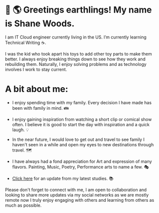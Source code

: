 # 👋 🌎 Greetings earthlings! My name is Shane Woods. 

I am IT Cloud engineer currently living in the US.
I’m currently learning Technical Writing ☕. 

I was the kid who took apart his toys to add other toy parts to make them better. I always enjoy breaking things down to see how they work and rebuilding them. Naturally, I enjoy solving problems and as technology involves I work to stay current. 

# A bit about me: 

- I enjoy spending time with my family. Every decision I have made has been with family in mind. 👪  
- I enjoy gaining inspiration from watching a short clip or comical show often. I believe it is good to start the day with inspiration and a quick laugh. 💡    
- In the near future, I would love to get out and travel to see family I haven't seen in a while and open my eyes to new destinations through travel. 🗺️   
- I have always had a fond appreciation for Art and expression of many flavors. Painting, Music, Poetry, Performance arts to name a few.  🎭   

- [Click here][1] for an update from my latest studies. 📚  

[1]:https://github.com/shanewoods/List-of-courses/ "Click here"

Please don't forget to connect with me, I am open to collaboration and looking to share more updates via my social networks as we are mostly remote now I truly enjoy engaging with others and learning from others as much as possible. 




<!---
shanewoods/shanewoods is a ✨ special ✨ repository because its `README.md` (this file) appears on your GitHub profile.
You can click the Preview link to take a look at your changes.
--->

